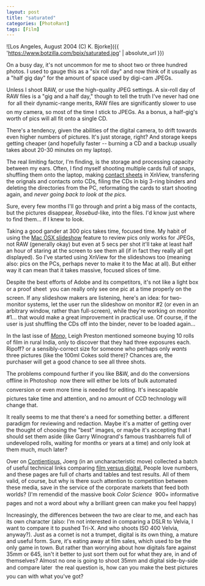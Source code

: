 ```yaml
---
layout: post
title: "saturated"
categories: [PhotoRant]
tags: [Film]
---
```



![Los Angeles, August 2004 (C) K. Bjorke]({{ 'https://www.botzilla.com/bpix/saturated.jpg' | absolute_url }})


On a busy day, it's not uncommon for me to shoot two or three hundred photos. I used to gauge this as a "six roll day" and now think of it usually as a "half gig day" for the amount of space used by digi-cam JPEGs.

Unless I shoot RAW, or use the high-quality JPEG settings. A six-roll day of RAW files is a "gig and a half day," though to tell the truth I've never had one &#151; for all their dynamic-range merits, RAW files are significantly slower to use on my camera, so most of the time I stick to JPEGs. As a bonus, a half-gig's worth of pics will all fit onto a single CD.

<!--more-->
There's a tendency, given the abilities of the digital camera, to drift towards even higher numbers of pictures. It's just storage, right? And storage keeps getting cheaper (and hopefully faster -- burning a CD and a backup usually takes about 20-30 minutes on my laptop).

The real limiting factor, I'm finding, is the storage and processing capacity between my ears. Often, I find myself shooting multiple cards full of snaps, shuffling them onto the laptop, making <a href="{{ site.baseurl }}{% post_url 2004-02-11-The-Proof %}">contact sheets</a> in XnView, transfering the orignals and contacts onto CDs, filing the CDs in big 3-ring binders and deleting the directories from the PC, reformating the cards to start shooting again, and <i>never going back to look at the pics.</i>

Sure, every few months I'll go through and print a big mass of the contacts, but the pictures disappear, <i>Rosebud</i>-like, into the files. I'd know just where to find them... if I knew to look.

Taking a good gander at 300 pics takes time, focused time. My habit of using the <a href="{{ site.baseurl }}{% post_url 2003-05-27-The-Best-Picture-Frame %}">Mac OSX slideshow</a> feature to review pics only works for JPEGs, not RAW (generally okay) but even at 5 secs per shot it'll take at least half an hour of staring at the screen to see them all (if in fact they really all get displayed). So I've started using XnView for the slideshows too (meaning also: pics on the PCs, perhaps never to make it to the Mac at all). But either way it can mean that it takes massive, focused slices of time.

Despite the best efforts of Adobe and its competitors, it's not like a light box or a proof sheet &#151; you can really only see one pic at a time properly on the screen. If any slideshow makers are listening, here's an idea: for two-monitor systems, let the user run the slideshow on monitor #2 (or even in an arbitrary window, rather than full-screen), while they're working on monitor #1... that would make a great improvement in practical use. Of course, if the user is just shuffling the CDs off into the binder, never to be loaded again...

In the last isse of <a href="http://www. arempublishing.co.uk" target="_blank"><cite>Mono,</cite></a> Leigh Preston mentioned someone buying 10 rolls of film in rural India, only to discover that they had three exposures each. Ripoff? or a sensibly-correct size for someone who perhaps only <i>wants</i> three pictures (like the 100ml Cokes sold there)? Chances are, the purchaser will get a good chance to see all three shots.

The problems compound further if you like B&amp;W, and do the conversions offline in Photoshop &#151; now there will either be lots of bulk automated conversion or even more time is needed for editing. It's inescapable &#151; pictures take time and attention, and no amount of CCD technology will change that.

It really seems to me that there's a need for something better. a different paradigm for reviewing and redaction. Maybe it's a matter of getting over the thought of choosing the "best" images, or maybe it's accepting that I should set them aside (like Garry Winogrand's famous trashbarrels full of undeveloped rolls, waiting for months or years at a time) and only look at them much, much later?

Over on <a href="http://www.jmcolberg.com/weblog/" target="colberg">Contientious,</a> Joerg (in an uncharacteristic move) collected a batch of useful technical links comparing <a href="http://www.jmcolberg.com/weblog/archives/001230.html" target="colberg">film versus digital.</a> People love numbers, and these pages are full of charts and tables and test results. All of them valid, of course, but why is there such attention to competition between these media, save in the service of the corporate markets that feed both worlds? (I'm remendid of the massive book <cite>Color Science</cite> &#151; 900+ informative pages and not a word about why a brilliant green can make you feel happy) 

Increasingly, the differences between the two are clear to me, and each has its own character (also: I'm not interested in comparing a DSLR to Velvia, I want to compare it to pushed Tri-X. And who shoots ISO 400 Velvia, anyway?). Just as a cornet is not a trumpet, digital is its own thing, a mature and useful form. Sure, it's eating away at film sales, which used to be the only game in town. But rather than worrying about how digitals fare against 35mm or 645, isn't it better to just sort them out for what they are, in and of themselves? Almost no one is going to shoot 35mm and digital side-by-side and compare later &#151; the real question is, how can you make the best pictures you can with what you've got?
